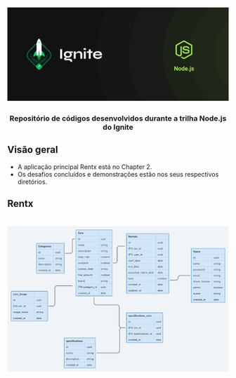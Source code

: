<h1 align="center">
	<img
		alt="Ignite Node"
		src="assets/ignite.png">
</h1>

<h3 align="center">
	Repositório de códigos desenvolvidos durante a trilha Node.js do Ignite
</h3>

## Visão geral

- A aplicação principal Rentx está no Chapter 2.
- Os desafios concluídos e demonstrações estão nos seus respectivos diretórios.

## Rentx

<h1 align="center">
	<img
		alt="Modelo da aplicação Rentx"
		src="assets/diagram.png">
</h1>

